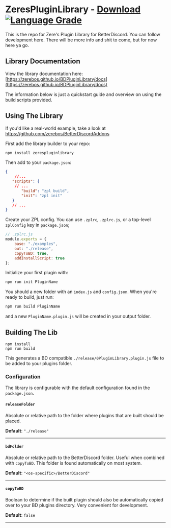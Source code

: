 # ZeresPluginLibrary - [Download][download] [![Language Grade][lgtm-badge]][lgtm-link]

[lgtm-badge]: https://img.shields.io/lgtm/grade/javascript/g/rauenzi/BDPluginLibrary.svg?style=flat-square
[lgtm-link]: https://lgtm.com/projects/g/rauenzi/BDPluginLibrary/context:javascript

[download]: https://betterdiscord.app/Download?id=9

This is the repo for Zere's Plugin Library for BetterDiscord. You can follow development here. There will be more info and shit to come, but for now here ya go.

## Library Documentation

View the library documentation here: [https://zerebos.github.io/BDPluginLibrary/docs](https://zerebos.github.io/BDPluginLibrary/docs)

The information below is just a quickstart guide and overview on using the build scripts provided.

## Using The Library

If you'd like a real-world example, take a look at https://github.com/zerebos/BetterDiscordAddons

First add the library builder to your repo:

```bash
npm install zerespluginlibrary
```

Then add to your `package.json`:
```json
{
    //...
   "scripts": {
    // ...
       "build": "zpl build",
       "init": "zpl init"
   }
   // ...
}
```

Create your ZPL config. You can use `.zplrc`, `.zplrc.js`, or a top-level `zplConfig` key in `package.json`;
```js
// .zplrc.js
module.exports = {
    base: "./examples",
    out: "./release",
    copyToBD: true,
    addInstallScript: true
};
```

Initialize your first plugin with:
```bash
npm run init PluginName
```

You should a new folder with an `index.js` and `config.json`. When you're ready to build, just run:
```bash
npm run build PluginName
```

and a new `PluginName.plugin.js` will be created in your output folder.

## Building The Lib

```
npm install
npm run build
```

This generates a BD compatible `./release/0PluginLibrary.plugin.js` file to be added to your plugins folder.

### Configuration

The library is configurable with the default configuration found in the `package.json`.

#### `releaseFolder`
Absolute or relative path to the folder where plugins that are built should be placed.

**Default**: `"./release"`

***

#### `bdFolder`
Absolute or relative path to the BetterDiscord folder. Useful when combined with `copyToBD`. This folder is found automatically on most system.

**Default**: `"<os-specific>/BetterDiscord"`

***

#### `copyToBD`
Boolean to determine if the built plugin should also be automatically copied over to your BD plugins directory. Very convenient for development.

**Default**: `false`

***


